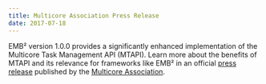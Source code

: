 ```yaml
---
title: Multicore Association Press Release
date: 2017-07-18
---
```

EMB² version 1.0.0 provides a significantly enhanced implementation of the Multicore Task Management API (MTAPI). Learn more about the benefits of MTAPI and its relevance for frameworks like EMB² in an official [press release](http://www.webwire.com/ViewPressRel.asp?aId=210965) published by the [Multicore Association](http://www.multicore-association.org/).